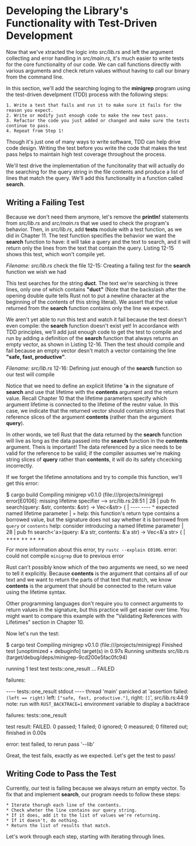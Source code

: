 # Developing the Library's Functionality with Test-Driven Development

Now that we've xtracted the logic into *src/lib.rs* and left the argument collecting and error handling
in *src/main.rs*, it's much easier to write tests for the core functionality of our code. We can call
functions directly with various arguments and check return values without having to call our binary
from the command line.

In this section, we'll add the searching loging to the **minigrep** program using the test-driven
develpment (TDD) process with the following steps:

    1. Write a test that fails and run it to make sure it fails for the reason you expect.
    2. Write or modify just enough code to make the new test pass.
    3. Refactor the code you just added or changed and make sure the tests continue to pass.
    4. Repeat from Step 1!

Though it's just one of many ways to write software, TDD can help drive code design. Writing the test
before you write the code that makes the test pass helps to maintain high test coverage throughout
the process.

We'll test drive the implementation of the funcitonality that will actually do the searching for the
query string in the file contents and produce a list of lines that match the query. We'll add this
functionality in a function called **search**.



## Writing a Failing Test

Because we don't need them anymore, let's remove the **println!** statements from *src/lib.rs* and
*src/main.rs* that we used to check the program's behavior. Then, in *src/lib.rs*, add **tests** module
with a test function, as we did in Chapter 11. The test function specifies the behavior we want the
**search** function to have: it will take a query and the text to search, and it will return only the
lines from the text that contain the query. Listing 12-15 shows this test, which won't compile yet.

*Filename: src/lib.rs* check the file
12-15: Creating a failing test for the **search** function we wish we had


This test searches for the string **duct**. The text we're searching is three lines, only one of which
contains **"duct"** (Note that the backslash after the opening double quite tells Rust not to put a
newline character at the beginning of the contents of this string literal). We assert that the value
returned from the **search** function contains only the line we expect.

We aren't yet able to run this test and watch it fail because the test doesn't even compile: the
**search** function doesn't exist yet! In accordance with TDD principles, we'll add just enough code to
get the test to compile and run by adding a definition of the **search** function that always returns an
empty vector, as shown in Listing 12-16. Then the test should compile and fail because an empty
vector desn't match a vector containing the line **"safe, fast, productive"**.


*Filename: src/lib.rs*
12-16: Defining just enough of the **search** function so our test will compile


Notice that we need to define an explicit lifetime **'a** in the signature of **search** and use that
lifetime with the **contents** argument and the return value. Recall Chapter 10 that the lifetime
parameters specify which argument lifetime is connected to the lifetime of the reutnr value. In this
case, we indicate that the returned vector should contain string slices that reference slices of the
argument **contents** (rather than the argument **query**).

In other words, we tell Rust that the data returned by the **search** function will live as long as the
data passed into the **search** function in the **contents** argument. Theis is important! The data
referenced *by* a slice needs to be valid for the reference to be valid; if the compiler assumes we're
making string slices of **query** rather than **contents**, it will do its safety chcecking incorrectly.

If we forget the lifetime annotations and try to compile this function, we'll get this error:


$ cargo build
   Compiling minigrep v0.1.0 (file:///projects/minigrep)
error[E0106]: missing lifetime specifier
  --> src/lib.rs:28:51
   |
28 | pub fn search(query: &str, contents: &str) -> Vec<&str> {
   |                      ----            ----         ^ expected named lifetime parameter
   |
   = help: this function's return type contains a borrowed value, but the signature does not say whether it is borrowed from `query` or `contents`
help: consider introducing a named lifetime parameter
   |
28 | pub fn search<'a>(query: &'a str, contents: &'a str) -> Vec<&'a str> {
   |              ++++         ++                 ++              ++

For more information about this error, try `rustc --explain E0106`.
error: could not compile `minigrep` due to previous error



Rust can't possibly know which of the two arguments we need, so we need to tell it explicitly.
Because **contents** is the argument that contains all of our text and we want to return the parts of
that text that match, we know **contents** is the argument that should be connected to the return
value using the lifetime syntax.

Other programming languages don't require you to connect arguments to return values in the
signature, but this practice will get easier over time. You might want to compare this example with
the "Validating References with Lifetimes" section in Chapter 10.

Now let's run the test:


$ cargo test
   Compiling minigrep v0.1.0 (file:///projects/minigrep)
    Finished test [unoptimized + debuginfo] target(s) in 0.97s
     Running unittests src/lib.rs (target/debug/deps/minigrep-9cd200e5fac0fc94)

running 1 test
test tests::one_result ... FAILED

failures:

---- tests::one_result stdout ----
thread 'main' panicked at 'assertion failed: `(left == right)`
  left: `["safe, fast, productive."]`,
 right: `[]`', src/lib.rs:44:9
note: run with `RUST_BACKTRACE=1` environment variable to display a backtrace


failures:
    tests::one_result

test result: FAILED. 0 passed; 1 failed; 0 ignored; 0 measured; 0 filtered out; finished in 0.00s

error: test failed, to rerun pass '--lib'



Great, the test fails, exactly as we expected. Let's get the test to pass!



## Writing Code to Pass the Test

Currently, our test is failing because we always return an empty vector. To fix that and implement
**search**, our program needs to follow these steps:

    * Iterate thorugh each line of the contents.
    * Check wheter the line contains our query string.
    * If it does, add it to the list of values we're returning.
    * If it doesn't, do nothing.
    * Return the list of results that match.

Let's work through each step, starting with iterating through lines.



